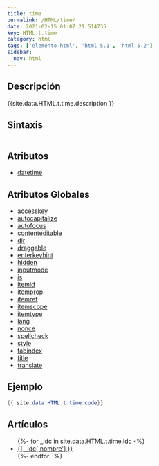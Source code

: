 ```yaml
---
title: time
permalink: /HTML/time/
date: 2021-02-15 01:07:21.514735
key: HTML.t.time
category: html
tags: ['elemento html', 'html 5.1', 'html 5.2']
sidebar: 
  nav: html
---
```


## Descripción
{{site.data.HTML.t.time.description }}

## Sintaxis
~~~html
~~~

## Atributos
* [datetime](/HTML/time/datetime/)

## Atributos Globales
* [accesskey](/HTML/accesskey/)
* [autocapitalize](/HTML/autocapitalize/)
* [autofocus](/HTML/autofocus/)
* [contenteditable](/HTML/contenteditable/)
* [dir](/HTML/dir/)
* [draggable](/HTML/draggable/)
* [enterkeyhint](/HTML/enterkeyhint/)
* [hidden](/HTML/hidden/)
* [inputmode](/HTML/inputmode/)
* [is](/HTML/is/)
* [itemid](/HTML/itemid/)
* [itemprop](/HTML/itemprop/)
* [itemref](/HTML/itemref/)
* [itemscope](/HTML/itemscope/)
* [itemtype](/HTML/itemtype/)
* [lang](/HTML/lang/)
* [nonce](/HTML/nonce/)
* [spellcheck](/HTML/spellcheck/)
* [style](/HTML/style/)
* [tabindex](/HTML/tabindex/)
* [title](/HTML/title/)
* [translate](/HTML/translate/)

## Ejemplo
~~~java
{{ site.data.HTML.t.time.code}}
~~~

## Artículos
<ul>
{%- for _ldc in site.data.HTML.t.time.ldc -%}
   <li>
       <a href="{{_ldc['url'] }}">{{ _ldc['nombre'] }}</a>
   </li>
{%- endfor -%}
</ul>
